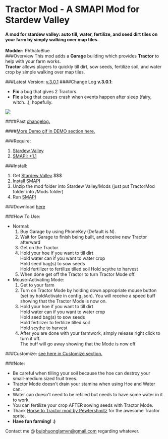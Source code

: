 # Tractor Mod - A SMAPI Mod for Stardew Valley
#### A mod for stardew valley: auto till, water, fertilize, and seed dirt tiles on your farm by simply walking over map tiles. 

**Modder:** PhthaloBlue  
###Overview
This mod adds a **Garage** building which provides **Tractor** to help with your farm works.  
**Tractor** allows players to quickly till dirt, sow seeds, fertilize soil, and water crop by simple walking over map tiles.  

###Latest Version: [v.3.0.1](https://github.com/lambui/StardewValleyMod_TractorMod/releases)
####Change Log **v.3.0.1**:
+ **Fix** a bug that gives 2 Tractors.
+ **Fix** a bug that causes crash when events happen after sleep (fairy, witch...), hopefully.

![](https://github.com/lambui/StardewValleyMod_TractorMod/blob/gif/images/TractorGarage.png)

####Past [changelog.](https://github.com/lambui/StardewValleyMod_TractorMod/blob/master/Changelog.md)

####[More Demo gif in DEMO section here.](https://github.com/lambui/StardewValleyMod_TractorMod/blob/master/Changelog.md)

###Require:  
1. [Stardew Valley](http://store.steampowered.com/app/413150/)
2. [SMAPI: +1.1](https://github.com/ClxS/SMAPI/releases)

###Install:  
1. Get [Stardew Valley](http://store.steampowered.com/app/413150/) $$$
2. [Install SMAPI](http://canimod.com/guides/using-mods#installing-smapi)
3. Unzip the mod folder into Stardew Valley/Mods (just put TractorMod folder into /Mods folder)
4. Run [SMAPI](http://canimod.com/guides/using-mods#installing-smapi)


###Download [here](https://github.com/lambui/StardewValleyMod_TractorMod/releases)

###How To Use:
+ Normal: 
  1. Buy Garage by using PhoneKey (Default is N).
  2. Wait for Garage to finish being built, and receive new Tractor afterward
  2. Get on the Tractor.
  3. Hold your hoe if you want to till dirt  
    Hold water can if you want to water crop  
    Hold seed bag(s) to sow seeds  
    Hold fertilizer to fertilize tilled soil
    Hold scythe to harvest  
  4. When done get off the Tractor to turn Tractor Mode off.
+ Mouse-Activating Mode:  
    1. Get to your farm
    2. Turn on Tractor Mode by holding down appropriate mouse button (set by holdActivate in config.json). 
    You will receive a speed buff showing that the Tractor Mode is now on.
    3. Hold your hoe if you want to till dirt  
    Hold water can if you want to water crop  
    Hold seed bag(s) to sow seeds  
    Hold fertilizer to fertilize tilled soil  
    Hold scythe to harvest  
    4. After you are done with your farmwork, simply release right click to turn it off.  
    The buff will go away showing that the Mode is now off.

###Customize: [see here in Customize section.](https://github.com/lambui/StardewValleyMod_TractorMod/blob/master/Changelog.md)  

###Note:  
+ Be careful when tilling your soil because the hoe can destroy your small-medium sized fruit trees.  
+ Tractor Mode doesn't drain your stamina when using Hoe and Water can.  
+ Water can doesn't need to be refilled but needs to have some water in it to work.  
+ You can fertilize your crop AFTER sowing seeds with Tractor Mode.  
+ Thank [Horse to Tractor mod by Pewtershmitz](http://community.playstarbound.com/threads/tractor-v-1-3-horse-replacement.108604/) for the awesome Tractor sprite.
+ **Have fun farming! :)**

Contact me @ [buiphuonglamvn@gmail.com](mailto:buiphuonglamvn@gmail.com) regarding whatever.

